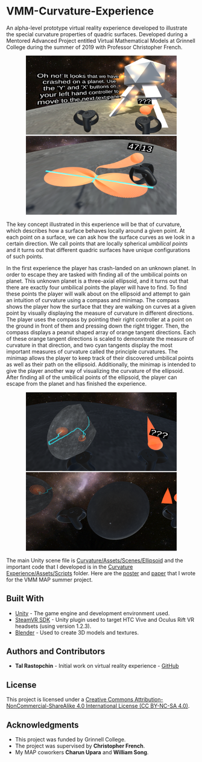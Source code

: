 # VMM-Curvature-Experience

An alpha-level prototype virtual reality experience developed to illustrate the special curvature properties of quadric surfaces. Developed during a Mentored Advanced Project entitled Virtual Mathematical Models at Grinnell College during the summer of 2019 with Professor Christopher French.

<p align="center">
  <img src="/resources/curvature01.PNG" alt="The introductory scene of the experience tells that the player has crash-landed on an unknown planet and explains how to navigate the text based tutorial." width="400">

  <img src="/resources/curvature02.PNG" alt="A player uses the curvature compass to take a visual reading of the curvature of the point in front of them. The peanut shape of the compass illustrates the planet is locally curving more left-to-right than it is curving front-to-back." width="400">
</p>

The key concept illustrated in this experience will be that of curvature, which describes how a surface behaves locally around a given point. At each point on a surface, we can ask how the surface curves as we look in a certain direction. We call points that are locally spherical *umbilical points* and it turns out that different quadric surfaces have unique configurations of such points.

In the first experience the  player has crash-landed on an unknown planet. In order to escape they are tasked with finding all of the umbilical points on planet. This unknown planet is a three-axial ellipsoid, and it turns out that there are exactly four umbilical points the player will have to find. To find these points the player will walk about on the ellipsoid and attempt to gain an intuition of curvature using a compass and minimap. The compass shows the player how the surface that they are walking on curves at a given point by visually displaying the measure of curvature in different directions. The player uses the compass by pointing their right controller at a point on the ground in front of them and pressing down the right trigger. Then, the compass displays a peanut shaped array of orange tangent directions. Each of these orange tangent directions is scaled to demonstrate the measure of curvature in that direction, and two cyan tangents display the most important measures of curvature called the principle curvatures. The minimap allows the player to keep track of their discovered umbilical points as well as their path on the ellipsoid. Additionally, the minimap is intended to give the player another way of visualizing the curvature of the ellipsoid. After finding all of the umbilical points of the ellipsoid, the player can escape from the planet and has finished the experience.

<p align="center">
  <img src="/resources/curvature04.PNG" alt="The player looks at their minimap which shows them their path traveled on the surface of the planet as well as a marked umbilical point which they have already discovered." width="400">

  <img src="/resources/curvature06.PNG" alt="The player has found all four umbilical points and has escaped the planet. From high up the player can see the entire planet as well as two of their discovered umbilical points." width="400">
</p>

The main Unity scene file is [Curvature/Assets/Scenes/Ellipsoid](https://github.com/GCIEL/VMM-Curvature-Experience/blob/master/Curvature%20Experience/Assets/Scenes/Ellipsoid.unity) and the important code that I developed is in the [Curvature Experience/Assets/Scripts](https://github.com/GCIEL/VMM-Curvature-Experience/tree/master/Curvature%20Experience/Assets/Scripts) folder. Here are the [poster](https://github.com/GCIEL/VMM-Curvature-Experience/blob/master/resources/vmm_final_poster.pdf) and [paper](https://github.com/GCIEL/VMM-Curvature-Experience/blob/master/resources/vmm_final_paper.pdf) that I wrote for the VMM MAP summer project.

## Built With

* [Unity](https://unity3d.com/) - The game engine and development environment used.
* [SteamVR SDK](https://assetstore.unity.com/packages/templates/systems/steamvr-plugin-32647) - Unity plugin used to target HTC Vive and Oculus Rift VR headsets (using version 1.2.3).
* [Blender](https://www.blender.org/) - Used to create 3D models and textures.

## Authors and Contributors
*  **Tal Rastopchin** - Initial work on virtual reality experience - [GitHub](https://github.com/trastopchin)

## License

This project is licensed under a [Creative Commons Attribution-NonCommercial-ShareAlike 4.0 International License (CC BY-NC-SA 4.0)](https://creativecommons.org/licenses/by-nc-sa/4.0/).

## Acknowledgments

* This project was funded by Grinnell College.
* The project was supervised by **Christopher French**.
* My MAP coworkers **Charun Upara** and **William Song**.
